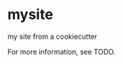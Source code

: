 mysite
==============================

my site from a cookiecutter

For more information, see TODO.
